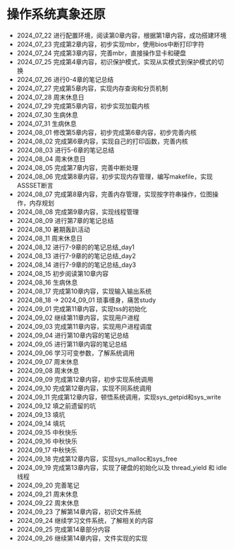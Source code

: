 # 操作系统真象还原
 - 2024_07_22  进行配置环境，阅读第0章内容，根据第1章内容，成功搭建环境
 - 2024_07_23  完成第2章内容，初步实现mbr，使用bios中断打印字符
 - 2024_07_24  完成第3章内容，完善mbr，直接操作显卡和硬盘
 - 2024_07_25  完成第4章内容，初识保护模式，实现从实模式到保护模式的切换
 - 2024_07_26  进行0-4章的笔记总结
 - 2024_07_27  完成第5章内容，实现内存查询和分页机制
 - 2024_07_28  周末休息日
 - 2024_07_29  完成第5章内容，初步实现加载内核
 - 2024_07_30  生病休息
 - 2024_07_31  生病休息
 - 2024_08_01  修改第5章内容，初步完成第6章内容，初步完善内核
 - 2024_08_02  完成第6章内容，实现自己的打印函数，完善内核
 - 2024_08_03  进行5-6章的笔记总结
 - 2024_08_04  周末休息日
 - 2024_08_05  完成第7章内容，完善中断处理
 - 2024_08_06  完成第8章内容，初步实现内存管理，编写makefile，实现ASSSET断言
 - 2024_08_07  完成第8章内容，完善内存管理，实现按字符串操作，位图操作，内存规划
 - 2024_08_08  完成第9章内容，实现线程管理
 - 2024_08_09  进行第7章的笔记总结
 - 2024_08_10  暑期轰趴活动
 - 2024_08_11  周末休息日
 - 2024_08_12  进行7-9章的的笔记总结_day1
 - 2024_08_13  进行7-9章的的笔记总结_day2
 - 2024_08_14  进行7-9章的的笔记总结_day3
 - 2024_08_15  初步阅读第10章内容
 - 2024_08_16  生病休息
 - 2024_08_17  完成第10章内容，实现输入输出系统
 - 2024_08_18 -> 2024_09_01  琐事缠身，痛苦study
 - 2024_09_01  完成第11章内容，实现tss的初始化
 - 2024_09_02  继续第11章内容，实现用户进程
 - 2024_09_03  完成第11章内容，实现用户进程调度
 - 2024_09_04  进行第10章内容的笔记总结
 - 2024_09_05  进行第11章内容的笔记总结
 - 2024_09_06  学习可变参数，了解系统调用
 - 2024_09_07  周末休息
 - 2024_09_08  周末休息
 - 2024_09_09  完成第12章内容，初步实现系统调用
 - 2024_09_10  完成第12章内容，实现不同系统调用
 - 2024_09_11  完成第12章内容，顿悟系统调用，实现sys_getpid和sys_write
 - 2024_09_12  填之前遗留的坑
 - 2024_09_13  填坑
 - 2024_09_14  填坑
 - 2024_09_15  中秋快乐
 - 2024_09_16  中秋快乐
 - 2024_09_17  中秋快乐
 - 2024_09_18  完成第12章内容，实现sys_malloc和sys_free
 - 2024_09_19  完成第13章内容，实现了硬盘的初始化以及 thread_yield 和 idle 线程
 - 2024_09_20  完善笔记
 - 2024_09_21  周末休息
 - 2024_09_22  周末休息
 - 2024_09_23  了解第14章内容，初识文件系统
 - 2024_09_24  继续学习文件系统，了解相关的内容
 - 2024_09_25  完成第14章部分内容
 - 2024_09_26  继续第14章内容，文件实现的实现